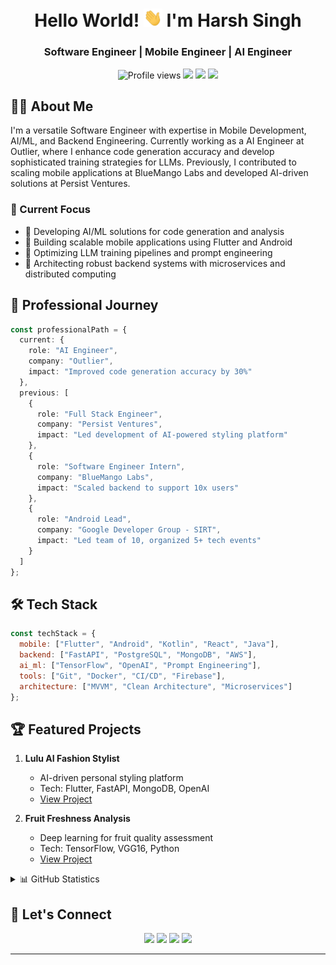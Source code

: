 
<h1 align="center">Hello World! <img src="https://raw.githubusercontent.com/ABSphreak/ABSphreak/master/gifs/Hi.gif" width="30px"> I'm Harsh Singh</h1>
<h3 align="center">Software Engineer | Mobile Engineer | AI Engineer</h3>

<p align="center">
  
  <img src="https://komarev.com/ghpvc/?username=harshsingh-io&label=Profile%20views&color=0e75b6&style=flat" alt="Profile views" />
  <a href="mailto:harshsingh704888@gmail.com"><img src="https://img.shields.io/badge/Email-harshsingh704888%40gmail.com-blue?style=flat-square&logo=gmail"></a>
  <a href="tel:+917047272436"><img src="https://img.shields.io/badge/Phone-%2B917047272436-blue?style=flat-square&logo=phone"></a>
  <a href="https://harshsinghh.me"><img src="https://img.shields.io/badge/Portfolio-harshsinghh.me-blue?style=flat-square&logo=google-chrome"></a>
  
</p>

## 👨‍💻 About Me

I'm a versatile Software Engineer with expertise in Mobile Development, AI/ML, and Backend Engineering. Currently working as a AI Engineer at Outlier, where I enhance code generation accuracy and develop sophisticated training strategies for LLMs. Previously, I contributed to scaling mobile applications at BlueMango Labs and developed AI-driven solutions at Persist Ventures.

### 🚀 Current Focus
- 🤖 Developing AI/ML solutions for code generation and analysis
- 📱 Building scalable mobile applications using Flutter and Android
- 🎯 Optimizing LLM training pipelines and prompt engineering
- 🔧 Architecting robust backend systems with microservices and distributed computing

## 💼 Professional Journey

```typescript
const professionalPath = {
  current: {
    role: "AI Engineer",
    company: "Outlier",
    impact: "Improved code generation accuracy by 30%"
  },
  previous: [
    {
      role: "Full Stack Engineer",
      company: "Persist Ventures",
      impact: "Led development of AI-powered styling platform"
    },
    {
      role: "Software Engineer Intern",
      company: "BlueMango Labs",
      impact: "Scaled backend to support 10x users"
    },
    {
      role: "Android Lead",
      company: "Google Developer Group - SIRT",
      impact: "Led team of 10, organized 5+ tech events"
    }
  ]
};
```

## 🛠️ Tech Stack

```javascript
const techStack = {
  mobile: ["Flutter", "Android", "Kotlin", "React", "Java"],
  backend: ["FastAPI", "PostgreSQL", "MongoDB", "AWS"],
  ai_ml: ["TensorFlow", "OpenAI", "Prompt Engineering"],
  tools: ["Git", "Docker", "CI/CD", "Firebase"],
  architecture: ["MVVM", "Clean Architecture", "Microservices"]
};
```

## 🏆 Featured Projects

1. **Lulu AI Fashion Stylist**
   - AI-driven personal styling platform
   - Tech: Flutter, FastAPI, MongoDB, OpenAI
   - [View Project](https://github.com/harshsingh-io/lulu_stylist_app)

2. **Fruit Freshness Analysis**
   - Deep learning for fruit quality assessment
   - Tech: TensorFlow, VGG16, Python
   - [View Project](https://github.com/harshsingh-io/fruit_freshness_analysis)

<details>
<summary>📊 GitHub Statistics</summary>
<!-- START_SECTION:github_stats -->

> Last updated: 2025-05-28T00:57:27.862619+00:00

📈 **Activity Overview**
- 💻 Total Commits: 832
- ⭐ Total Stars Earned: 169
- 🔀 Pull Requests: 120
- 📝 Issues Created: 55
- 📦 Repositories: 105

🔝 **Most Used Languages**

- Kotlin: 20 repos

- Dart: 16 repos

- C++: 9 repos

- Python: 7 repos

- JavaScript: 7 repos

- Java: 5 repos

- HTML: 5 repos

- Jupyter Notebook: 5 repos

- TypeScript: 2 repos

- C: 1 repos

- CSS: 1 repos

- TeX: 1 repos

- Mermaid: 1 repos
 
<!-- END_SECTION:github_stats -->
</p>
</details>

## 🤝 Let's Connect

<p align="center">
  <a href="https://linkedin.com/in/harshsingh-io"><img src="https://img.shields.io/badge/-LinkedIn-0077B5?style=for-the-badge&logo=Linkedin&logoColor=white"/></a>
  <a href="https://twitter.com/harshsingh_io"><img src="https://img.shields.io/badge/-Twitter-1DA1F2?style=for-the-badge&logo=Twitter&logoColor=white"/></a>
  <a href="https://instagram.com/harshsingh.io"><img src="https://img.shields.io/badge/-Instagram-E4405F?style=for-the-badge&logo=Instagram&logoColor=white"/></a>
  <a href="https://codeenemy.hashnode.dev/"><img src="https://img.shields.io/badge/-Blog-2962FF?style=for-the-badge&logo=hashnode&logoColor=white"/></a>
</p>

---



